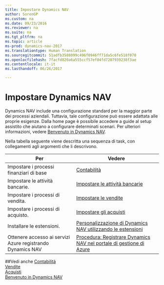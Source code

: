 ```yaml
---
title: Impostare Dynamics NAV
author: SorenGP
ms.custom: na
ms.date: 09/23/2016
ms.reviewer: na
ms.suite: na
ms.tgt_pltfrm: na
ms.topic: article
ms-prod: dynamics-nav-2017
ms.translationtype: Human Translation
ms.sourcegitcommit: 51adfb3588099c496f0946ff71da5c6fe518f070
ms.openlocfilehash: 7facfd820a6a555ccf57ef04fd7207939238f3ae
ms.contentlocale: it-it
ms.lasthandoff: 06/26/2017

---
```


# <a name="set-up-your-dynamics-nav"></a>Impostare Dynamics NAV
Dynamics NAV include una configurazione standard per la maggior parte dei processi aziendali. Tuttavia, tale configurazione può essere adattata alle proprie esigenze.
Dalla home page è possibile accedere a guide al setup assistito che aiutano a configurare determinati scenari. Per ulteriori informazioni, vedere [Benvenuto in Dynamics NAV](across-get-started.md).  

Nella tabella seguente viene descritta una sequenza di task, con collegamenti agli argomenti che li descrivono.

| Per                                                                  | Vedere                      |
|---------------------------------------------------------------------|--------------------------|
|Impostare i processi finanziari di base|[Contabilità](finance-setup-setup-finance-setup.md)|
|Impostare le attività bancarie.|[Impostare le attività bancarie](bank-setup-banking.md)|
|Impostare i processi di vendita.|[Impostare le vendite](sales-setup-sales.md)|
|Impostare i processi di acquisto.|[Impostare gli acquisti](purchasing-setup-purchasing.md)|
|Installare le estensioni.|[Personalizzazione di Dynamics NAV utilizzando le estensioni](ui-extensions.md)|
|Ottenere accesso ai servizi Azure registrando Dynamics NAV|[Procedura: Registrare Dynamics NAV nel portale di gestione di Azure](ui-how-register-dynamics-nav-azure.md)|

##<a name="see-also"></a>Vedi anche
[Contabilità](finance-setup.md)  
[Vendite](sales-manage-sales.md)  
[Acquisti](purchasing-manage-purchasing.md)  
[Benvenuto in Dynamics NAV](across-get-started.md)  

